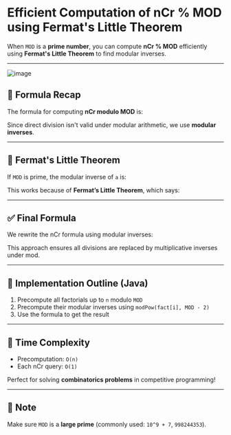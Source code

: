# Efficient Computation of nCr % MOD using Fermat's Little Theorem

When `MOD` is a **prime number**, you can compute **nCr % MOD** efficiently using **Fermat's Little Theorem** to find modular inverses.

---


![image](https://github.com/user-attachments/assets/af1749fd-c9c9-4584-a419-0f94817661e8)



## 🔷 Formula Recap

The formula for computing **nCr modulo MOD** is:



Since direct division isn't valid under modular arithmetic, we use **modular inverses**.

---

## 📘 Fermat's Little Theorem

If `MOD` is prime, the modular inverse of `a` is:




This works because of **Fermat’s Little Theorem**, which says:



---

## ✅ Final Formula

We rewrite the nCr formula using modular inverses:



This approach ensures all divisions are replaced by multiplicative inverses under mod.

---

## 🔧 Implementation Outline (Java)

1. Precompute all factorials up to `n` modulo `MOD`
2. Precompute their modular inverses using `modPow(fact[i], MOD - 2)`
3. Use the formula to get the result

---

## 📌 Time Complexity

- Precomputation: `O(n)`
- Each nCr query: `O(1)`

Perfect for solving **combinatorics problems** in competitive programming!

---

## 🔐 Note

Make sure `MOD` is a **large prime** (commonly used: `10^9 + 7`, `998244353`).


